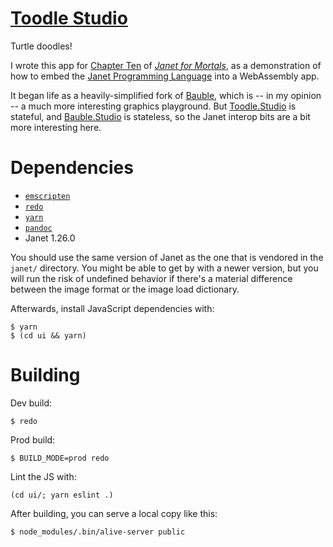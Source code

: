# [Toodle Studio](https://toodle.studio)

Turtle doodles!

I wrote this app for [Chapter Ten](https://janet.guide/embedding-janet/) of [*Janet for Mortals*](https://janet.guide/), as a demonstration of how to embed the [Janet Programming Language](https://janet-lang.org/) into a WebAssembly app.

It began life as a heavily-simplified fork of [Bauble](https://github.com/ianthehenry/bauble.studio), which is -- in my opinion -- a much more interesting graphics playground. But [Toodle.Studio](https://toodle.studio/) is stateful, and [Bauble.Studio](https://bauble.studio/) is stateless, so the Janet interop bits are a bit more interesting here.

# Dependencies

- [`emscripten`](https://emscripten.org/)
- [`redo`](https://github.com/apenwarr/redo)
- [`yarn`](https://yarnpkg.com/)
- [`pandoc`](https://pandoc.org/)
- Janet 1.26.0

You should use the same version of Janet as the one that is vendored in the `janet/` directory. You might be able to get by with a newer version, but you will run the risk of undefined behavior if there's a material difference between the image format or the image load dictionary.

Afterwards, install JavaScript dependencies with:

```
$ yarn
$ (cd ui && yarn)
```

# Building

Dev build:

```
$ redo
```

Prod build:

```
$ BUILD_MODE=prod redo
```

Lint the JS with:

```
(cd ui/; yarn eslint .)
```

After building, you can serve a local copy like this:

```
$ node_modules/.bin/alive-server public
```
